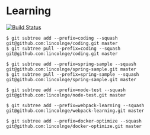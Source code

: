 Learning
====
[![Build Status](https://travis-ci.org/lincolnge/learning.svg?branch=master)](https://travis-ci.org/lincolnge/learning)

```
$ git subtree add --prefix=coding --squash git@github.com:lincolnge/coding.git master
$ git subtree pull --prefix=coding --squash git@github.com:lincolnge/coding.git master
```

```
$ git subtree add --prefix=spring-sample --squash git@github.com:lincolnge/spring-sample.git master
$ git subtree pull --prefix=spring-sample --squash git@github.com:lincolnge/spring-sample.git master
```

```
$ git subtree add --prefix=node-test --squash git@github.com:lincolnge/node-test.git master
```

```
$ git subtree add --prefix=webpack-learning --squash git@github.com:lincolnge/webpack-learning.git master
```

```
$ git subtree add --prefix=docker-optimize --squash git@github.com:lincolnge/docker-optimize.git master
```
